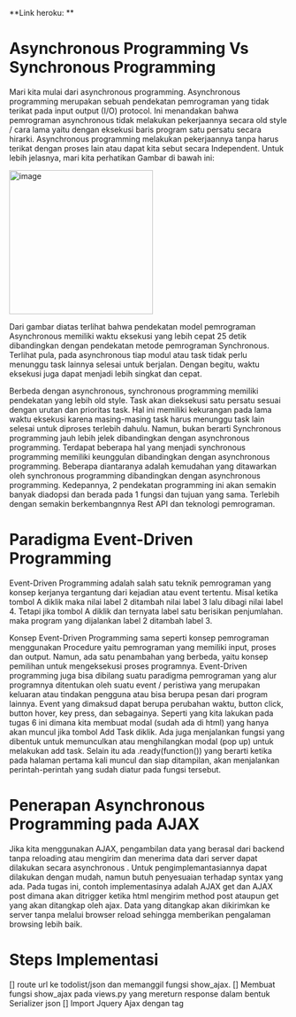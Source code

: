 **Link heroku: **


# Asynchronous Programming Vs Synchronous Programming


Mari kita mulai dari asynchronous programming. Asynchronous programming merupakan sebuah pendekatan pemrograman yang tidak terikat pada input output (I/O)  protocol. Ini menandakan bahwa pemrograman asynchronous tidak melakukan pekerjaannya secara old style / cara lama yaitu dengan eksekusi baris program satu persatu secara hirarki. Asynchronous programming melakukan pekerjaannya tanpa harus terikat dengan proses lain atau dapat kita sebut secara Independent. Untuk lebih jelasnya, mari kita perhatikan Gambar di bawah ini:



 <img width="260" alt="image" src="https://user-images.githubusercontent.com/112610405/195434373-30c0606c-409c-4cdf-83eb-df64fc51632e.png">



Dari gambar diatas terlihat bahwa pendekatan model pemrograman Asynchronous memiliki waktu eksekusi yang lebih cepat 25 detik dibandingkan dengan pendekatan metode pemrograman Synchronous. Terlihat pula, pada asynchronous tiap modul atau task tidak perlu menunggu task lainnya selesai untuk berjalan. Dengan begitu, waktu eksekusi juga dapat menjadi lebih singkat dan cepat.


Berbeda dengan asynchronous, synchronous programming memiliki pendekatan yang lebih old style. Task akan dieksekusi satu persatu sesuai dengan urutan dan prioritas task. Hal ini memiliki kekurangan pada lama waktu eksekusi karena masing-masing task harus menunggu task lain selesai untuk diproses terlebih dahulu.
Namun, bukan berarti Synchronous programming jauh lebih jelek dibandingkan dengan asynchronous programming. Terdapat beberapa hal yang menjadi synchronous programming memiliki keunggulan dibandingkan dengan asynchronous programming. Beberapa diantaranya adalah kemudahan yang ditawarkan oleh synchronous programming dibandingkan dengan asynchronous programming. Kedepannya, 2 pendekatan programming ini akan semakin banyak diadopsi dan berada pada 1 fungsi dan tujuan yang sama. Terlebih dengan semakin berkembangnnya Rest API dan teknologi pemrograman.


# Paradigma Event-Driven Programming 
Event-Driven Programming adalah salah satu teknik pemrograman yang konsep kerjanya tergantung dari kejadian atau event tertentu. Misal ketika tombol A diklik maka nilai label 2 ditambah nilai label 3 lalu dibagi nilai label 4.  Tetapi jika tombol A diklik dan ternyata label satu berisikan penjumlahan. maka program yang dijalankan label 2 ditambah label 3.


Konsep Event-Driven Programming sama seperti konsep pemrograman menggunakan Procedure yaitu pemrograman yang memiliki input, proses dan output. Namun, ada satu penambahan yang berbeda, yaitu konsep pemilihan untuk mengeksekusi proses programnya. Event-Driven programming juga bisa dibilang suatu paradigma pemrograman yang alur programnya ditentukan oleh suatu event / peristiwa yang merupakan keluaran atau tindakan pengguna atau bisa berupa pesan dari program lainnya.  Event yang dimaksud dapat berupa perubahan waktu, button click, button hover, key press, dan sebagainya. Seperti yang kita lakukan pada tugas 6 ini dimana kita membuat modal (sudah ada di html) yang hanya akan muncul jika tombol Add Task diklik. Ada juga menjalankan fungsi yang dibentuk untuk memunculkan atau menghilangkan modal (pop up) untuk melakukan add task.  Selain itu ada .ready(function()) yang berarti ketika pada halaman pertama kali muncul dan siap ditampilan, akan menjalankan perintah-perintah yang sudah diatur pada fungsi tersebut.


# Penerapan Asynchronous Programming pada AJAX
Jika kita menggunakan AJAX, pengambilan data yang berasal dari backend tanpa reloading atau mengirim dan menerima data dari server dapat dilakukan secara asynchronous . Untuk pengimplemantasiannya dapat dilakukan dengan mudah, namun butuh penyesuaian terhadap syntax yang ada. Pada tugas ini, contoh implementasinya adalah  AJAX get dan AJAX post dimana akan ditrigger ketika html mengirim method post ataupun get yang akan ditangkap oleh ajax. Data yang ditangkap akan dikirimkan ke server tanpa melalui browser reload sehingga memberikan pengalaman browsing lebih baik.


# Steps Implementasi
[] route url ke todolist/json dan memanggil fungsi show_ajax.
[] Membuat fungsi show_ajax pada views.py yang mereturn response dalam bentuk Serializer json
[] Import Jquery Ajax dengan tag <script>
[] Menghapus code for loop menggunakan django syntax serta isinya dan membuat id pada div yang menaungi grid-cols
[] Membuat fungsi dalam js yang bernama loadData untuk merender cards todolist yang ada pada database.json dengan method GET yang diarahkan pada url todolist/json. [] Render kemudian dimasukkan kedalam div yang menaungi grid-cols atau card view.
[] Membuat document.ready function agar ketika website tampil, untuk pertama kalinya ia akan merender data data task yang sudah ada pada server
[] Membuat modal dalam tailwind css yang membaut ketika button dipencet, akan menghilangkan tailwind hidden yang sebelumnya sudah dirender. Button yang dibuat akan dipasangkan dengan on click yang menjalankan fungsi open modal dengan parameter true. Ketika parameter true, pop up akan muncul, ketika false, modal akan menghilang.
[] Dalam modal, terdapa form dengan method POST yang akan melakukan tembak ke database. Input dengan type submit yang ada pada form modal akan diarahkan ke todolist/add dan memanggil fungsi add_ajax yang ada pada views.py
[] Membuat fungsi yang dalam js yang ketika form dalam modal disubmit, akan mengirimkan response ajax POST ke todolist/add dan ditangkap oleh fungsi add_ajax
[] Membuat fungsi add_ajax dan mengambil data yang sudah dipost dengan cara request.POST.get dan membuat new object task kemudiam disave dalam database dengan method .save(). Fungsi ini juga mereturn response ok ketka berhasil dijalankan.

